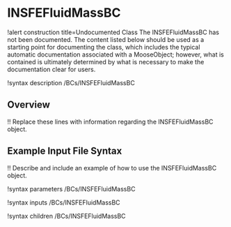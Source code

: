 # INSFEFluidMassBC

!alert construction title=Undocumented Class
The INSFEFluidMassBC has not been documented. The content listed below should be used as a starting point for
documenting the class, which includes the typical automatic documentation associated with a
MooseObject; however, what is contained is ultimately determined by what is necessary to make the
documentation clear for users.

!syntax description /BCs/INSFEFluidMassBC

## Overview

!! Replace these lines with information regarding the INSFEFluidMassBC object.

## Example Input File Syntax

!! Describe and include an example of how to use the INSFEFluidMassBC object.

!syntax parameters /BCs/INSFEFluidMassBC

!syntax inputs /BCs/INSFEFluidMassBC

!syntax children /BCs/INSFEFluidMassBC
